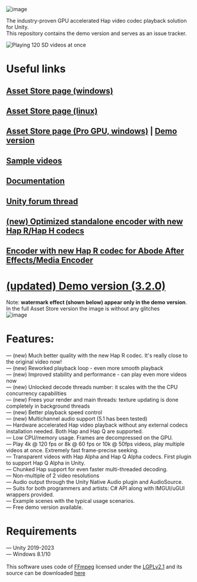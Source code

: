 ![image](https://github.com/DemolitionStudios/DemolitionMediaHap/assets/33001/a15fd165-43eb-4f0e-aefc-704d850d9f19)

The industry-proven GPU accelerated Hap video codec playback solution for Unity.<br>
This repository contains the demo version and serves as an issue tracker.

![Playing 120 SD videos at once](https://dl.dropboxusercontent.com/s/b2mtso0zza3qq9r/hap_multiple_videos.png "")

# Useful links
## [Asset Store page (windows)](https://u3d.as/2W1t)
## [Asset Store page (linux)](https://assetstore.unity.com/packages/tools/video/demolition-media-hap-2022-linux-268419)
## [Asset Store page (Pro GPU, windows)](https://assetstore.unity.com/packages/tools/video/demolition-media-hap-pro-gpu-windows-273580) | [Demo version](https://mega.nz/file/7IQVxLZa#pvs4wkHfst8UZuq-U44ggm1ZvcS0ikDygdYR97SIDJs)
## [Sample videos](https://mega.nz/folder/DAp1GThA#Iy-KDvLD-io6NOqW6WRKbQ)
## [Documentation](https://docs.google.com/document/d/1fck8NRF_h5w_XbArmyuprLz1m2hY27W-sOqQB1cvqZs/edit?usp=sharing)
## [Unity forum thread](https://forum.unity3d.com/threads/released-demolition-media-hap-multi-platform-8k-60fps-gpu-video-playback.456068/)
## [(new) Optimized standalone encoder with new Hap R/Hap H codecs](https://github.com/DemolitionStudios/shutter-encoder)
## [Encoder with new Hap R codec for Abode After Effects/Media Encoder](https://jokyohapencoder.com/)
<!---## [Hap data rate calculator](https://demolitionstudios.github.io/hap-data-rate-calculator.html))--->

# [(updated) Demo version (3.2.0)](https://mega.nz/file/iQ4gTb6K#pYhKjlfwZvxwxqcF-V4uzXFm28yL-n4iCqN73QcztGw)
Note: **watermark effect (shown below) appear only in the demo version**.<br>
In the full Asset Store version the image is without any glitches <br>
![image](https://github.com/DemolitionStudios/DemolitionMediaHap/assets/33001/9ba93a1e-f0fd-4050-9c52-cd0ff5b2c199)





# Features:
— (new) Much better quality with the new Hap R codec. It's really close to the original video now!<br>
— (new) Reworked playback loop - even more smooth playback<br>
— (new) Improved stability and performance - can play even more videos now<br>
— (new) Unlocked decode threads number: it scales with the the CPU concurrency capabilities<br>
— (new) Frees your render and main threads: texture updating is done completely in background threads<br>
— (new) Better playback speed control<br>
— (new) Multichannel audio support (5.1 has been tested)<br>
— Hardware accelerated Hap video playback without any external codecs installation needed. Both Hap and Hap Q are supported.<br>
— Low CPU/memory usage. Frames are decompressed on the GPU.<br>
— Play 4k @ 120 fps or 8k @ 60 fps or 10k @ 50fps videos, play multiple videos at once. Extremely fast frame-precise seeking.<br>
— Transparent videos with Hap Alpha and Hap Q Alpha codecs. First plugin to support Hap Q Alpha in Unity.<br>
— Chunked Hap support for even faster multi-threaded decoding.<br>
— Non-multiple of 2 video resolutions <br>
— Audio output through the Unity Native Audio plugin and AudioSource.<br>
— Suits for both programmers and artists: C# API along with IMGUI/uGUI wrappers provided.<br>
— Example scenes with the typical usage scenarios.<br>
— Free demo version available.<br>

# Requirements
— Unity 2019-2023<br>
— Windows 8.1/10<br>
<br>
This software uses code of <a href=http://ffmpeg.org>FFmpeg</a> licensed under the <a href=http://www.gnu.org/licenses/old-licenses/lgpl-2.1.html>LGPLv2.1</a> and its source can be downloaded <a href=https://github.com/DemolitionStudios/FFmpeg>here</a>
